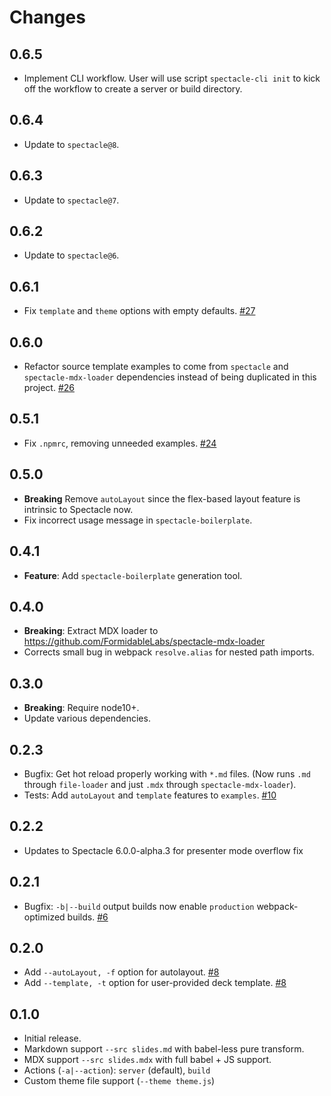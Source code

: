 # Changes

## 0.6.5

- Implement CLI workflow. User will use script `spectacle-cli init` to kick off the workflow to create a server or build directory.

## 0.6.4

- Update to `spectacle@8`.

## 0.6.3

- Update to `spectacle@7`.

## 0.6.2

- Update to `spectacle@6`.

## 0.6.1

- Fix `template` and `theme` options with empty defaults. [#27](https://github.com/FormidableLabs/spectacle-cli/pull/27)

## 0.6.0

- Refactor source template examples to come from `spectacle` and `spectacle-mdx-loader` dependencies instead of being duplicated in this project. [#26](https://github.com/FormidableLabs/spectacle-cli/pull/26)

## 0.5.1

- Fix `.npmrc`, removing unneeded examples. [#24](https://github.com/FormidableLabs/spectacle-cli/issues/24)

## 0.5.0

- **Breaking** Remove `autoLayout` since the flex-based layout feature is intrinsic to Spectacle now.
- Fix incorrect usage message in `spectacle-boilerplate`.

## 0.4.1

- **Feature**: Add `spectacle-boilerplate` generation tool.

## 0.4.0

- **Breaking**: Extract MDX loader to https://github.com/FormidableLabs/spectacle-mdx-loader
- Corrects small bug in webpack `resolve.alias` for nested path imports.

## 0.3.0

- **Breaking**: Require node10+.
- Update various dependencies.

## 0.2.3

- Bugfix: Get hot reload properly working with `*.md` files. (Now runs `.md` through `file-loader` and just `.mdx` through `spectacle-mdx-loader`).
- Tests: Add `autoLayout` and `template` features to `examples`. [#10](https://github.com/FormidableLabs/spectacle-cli/issues/10)

## 0.2.2

- Updates to Spectacle 6.0.0-alpha.3 for presenter mode overflow fix

## 0.2.1

- Bugfix: `-b|--build` output builds now enable `production` webpack-optimized builds. [#6](https://github.com/FormidableLabs/spectacle-cli/issues/6)

## 0.2.0

- Add `--autoLayout, -f` option for autolayout. [#8](https://github.com/FormidableLabs/spectacle-cli/pulls/8)
- Add `--template, -t` option for user-provided deck template. [#8](https://github.com/FormidableLabs/spectacle-cli/pulls/8)

## 0.1.0

- Initial release.
- Markdown support `--src slides.md` with babel-less pure transform.
- MDX support `--src slides.mdx` with full babel + JS support.
- Actions (`-a|--action`): `server` (default), `build`
- Custom theme file support (`--theme theme.js`)
